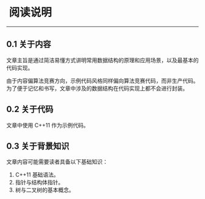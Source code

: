#  阅读说明

---

## 0.1 关于内容

文章主旨是通过简洁易懂方式讲明常用数据结构的原理和应用场景，以及最基本的代码实现。

由于内容偏算法竞赛方向，示例代码风格同样偏向算法竞赛代码，而非生产代码。为了便于记忆和书写，文章中涉及的数据结构在代码实现上都不会进行封装。

## 0.2 关于代码

文章中使用 C++11 作为示例代码。

## 0.3 关于背景知识

文章内容可能需要读者具备以下基础知识：

1. C++11 基础语法。
2. 指针与结构体指针。
3. 树与二叉树的基本概念。


